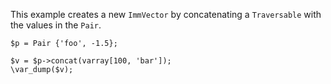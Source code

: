 This example creates a new `ImmVector` by concatenating a `Traversable` with the values in the `Pair`.

```basic-usage.php
$p = Pair {'foo', -1.5};

$v = $p->concat(varray[100, 'bar']);
\var_dump($v);
```
